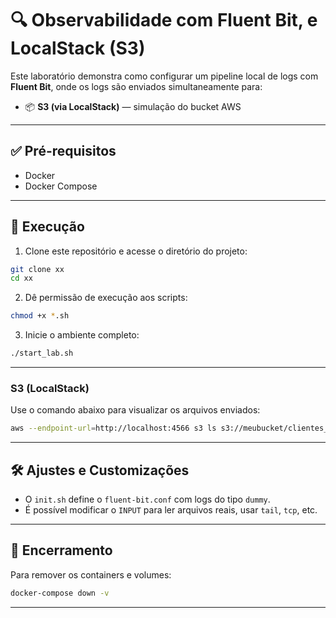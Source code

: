 # 🔍 Observabilidade com Fluent Bit, e LocalStack (S3)

Este laboratório demonstra como configurar um pipeline local de logs com **Fluent Bit**, onde os logs são enviados simultaneamente para:

- 📦 **S3 (via LocalStack)** — simulação do bucket AWS

---

## ✅ Pré-requisitos

- Docker
- Docker Compose

---

## 🚀 Execução

1. Clone este repositório e acesse o diretório do projeto:

```bash
git clone xx
cd xx
```

2. Dê permissão de execução aos scripts:

```bash
chmod +x *.sh
```

3. Inicie o ambiente completo:

```bash
./start_lab.sh
```
---

### S3 (LocalStack)

Use o comando abaixo para visualizar os arquivos enviados:

```bash
aws --endpoint-url=http://localhost:4566 s3 ls s3://meubucket/clientes_impactados/ --recursive
```

---

## 🛠️ Ajustes e Customizações

- O `init.sh` define o `fluent-bit.conf` com logs do tipo `dummy`.
- É possível modificar o `INPUT` para ler arquivos reais, usar `tail`, `tcp`, etc.

---

## 🧹 Encerramento

Para remover os containers e volumes:

```bash
docker-compose down -v
```

---